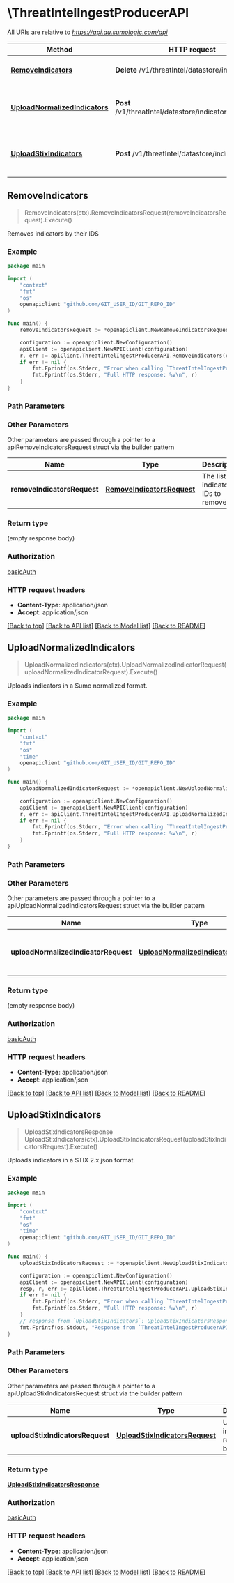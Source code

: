 # \ThreatIntelIngestProducerAPI

All URIs are relative to *https://api.au.sumologic.com/api*

Method | HTTP request | Description
------------- | ------------- | -------------
[**RemoveIndicators**](ThreatIntelIngestProducerAPI.md#RemoveIndicators) | **Delete** /v1/threatIntel/datastore/indicators | Removes indicators by their IDS
[**UploadNormalizedIndicators**](ThreatIntelIngestProducerAPI.md#UploadNormalizedIndicators) | **Post** /v1/threatIntel/datastore/indicators/normalized | Uploads indicators in a Sumo normalized format.
[**UploadStixIndicators**](ThreatIntelIngestProducerAPI.md#UploadStixIndicators) | **Post** /v1/threatIntel/datastore/indicators/stix | Uploads indicators in a STIX 2.x json format.



## RemoveIndicators

> RemoveIndicators(ctx).RemoveIndicatorsRequest(removeIndicatorsRequest).Execute()

Removes indicators by their IDS



### Example

```go
package main

import (
	"context"
	"fmt"
	"os"
	openapiclient "github.com/GIT_USER_ID/GIT_REPO_ID"
)

func main() {
	removeIndicatorsRequest := *openapiclient.NewRemoveIndicatorsRequest("Crowdstrike", []string{"IndicatorIds_example"}) // RemoveIndicatorsRequest | The list of indicator IDs to remove

	configuration := openapiclient.NewConfiguration()
	apiClient := openapiclient.NewAPIClient(configuration)
	r, err := apiClient.ThreatIntelIngestProducerAPI.RemoveIndicators(context.Background()).RemoveIndicatorsRequest(removeIndicatorsRequest).Execute()
	if err != nil {
		fmt.Fprintf(os.Stderr, "Error when calling `ThreatIntelIngestProducerAPI.RemoveIndicators``: %v\n", err)
		fmt.Fprintf(os.Stderr, "Full HTTP response: %v\n", r)
	}
}
```

### Path Parameters



### Other Parameters

Other parameters are passed through a pointer to a apiRemoveIndicatorsRequest struct via the builder pattern


Name | Type | Description  | Notes
------------- | ------------- | ------------- | -------------
 **removeIndicatorsRequest** | [**RemoveIndicatorsRequest**](RemoveIndicatorsRequest.md) | The list of indicator IDs to remove | 

### Return type

 (empty response body)

### Authorization

[basicAuth](../README.md#basicAuth)

### HTTP request headers

- **Content-Type**: application/json
- **Accept**: application/json

[[Back to top]](#) [[Back to API list]](../README.md#documentation-for-api-endpoints)
[[Back to Model list]](../README.md#documentation-for-models)
[[Back to README]](../README.md)


## UploadNormalizedIndicators

> UploadNormalizedIndicators(ctx).UploadNormalizedIndicatorRequest(uploadNormalizedIndicatorRequest).Execute()

Uploads indicators in a Sumo normalized format.



### Example

```go
package main

import (
	"context"
	"fmt"
	"os"
    "time"
	openapiclient "github.com/GIT_USER_ID/GIT_REPO_ID"
)

func main() {
	uploadNormalizedIndicatorRequest := *openapiclient.NewUploadNormalizedIndicatorRequest([]openapiclient.NormalizedIndicator{*openapiclient.NewNormalizedIndicator("indicator--d81f86b9-975b-4c0b-875e-810c5ad45a4f", "182.158.1.1", "ipv4-addr:value", "FreeTAXII", time.Now(), int32(123), "indicator")}) // UploadNormalizedIndicatorRequest | The list of normalized threat intel indicators to upload.

	configuration := openapiclient.NewConfiguration()
	apiClient := openapiclient.NewAPIClient(configuration)
	r, err := apiClient.ThreatIntelIngestProducerAPI.UploadNormalizedIndicators(context.Background()).UploadNormalizedIndicatorRequest(uploadNormalizedIndicatorRequest).Execute()
	if err != nil {
		fmt.Fprintf(os.Stderr, "Error when calling `ThreatIntelIngestProducerAPI.UploadNormalizedIndicators``: %v\n", err)
		fmt.Fprintf(os.Stderr, "Full HTTP response: %v\n", r)
	}
}
```

### Path Parameters



### Other Parameters

Other parameters are passed through a pointer to a apiUploadNormalizedIndicatorsRequest struct via the builder pattern


Name | Type | Description  | Notes
------------- | ------------- | ------------- | -------------
 **uploadNormalizedIndicatorRequest** | [**UploadNormalizedIndicatorRequest**](UploadNormalizedIndicatorRequest.md) | The list of normalized threat intel indicators to upload. | 

### Return type

 (empty response body)

### Authorization

[basicAuth](../README.md#basicAuth)

### HTTP request headers

- **Content-Type**: application/json
- **Accept**: application/json

[[Back to top]](#) [[Back to API list]](../README.md#documentation-for-api-endpoints)
[[Back to Model list]](../README.md#documentation-for-models)
[[Back to README]](../README.md)


## UploadStixIndicators

> UploadStixIndicatorsResponse UploadStixIndicators(ctx).UploadStixIndicatorsRequest(uploadStixIndicatorsRequest).Execute()

Uploads indicators in a STIX 2.x json format.



### Example

```go
package main

import (
	"context"
	"fmt"
	"os"
    "time"
	openapiclient "github.com/GIT_USER_ID/GIT_REPO_ID"
)

func main() {
	uploadStixIndicatorsRequest := *openapiclient.NewUploadStixIndicatorsRequest("FreeTAXII", []openapiclient.StixIndicator{*openapiclient.NewStixIndicator("indicator", "2.1", "acme:indicator-bf8bc5d5-c7e6-46b0-8d22-7500fea77196", time.Now(), time.Now(), "[ipv4-addr:value = '1.2.3.4']", "stix", time.Now())}) // UploadStixIndicatorsRequest | Upload stix indicators request body.

	configuration := openapiclient.NewConfiguration()
	apiClient := openapiclient.NewAPIClient(configuration)
	resp, r, err := apiClient.ThreatIntelIngestProducerAPI.UploadStixIndicators(context.Background()).UploadStixIndicatorsRequest(uploadStixIndicatorsRequest).Execute()
	if err != nil {
		fmt.Fprintf(os.Stderr, "Error when calling `ThreatIntelIngestProducerAPI.UploadStixIndicators``: %v\n", err)
		fmt.Fprintf(os.Stderr, "Full HTTP response: %v\n", r)
	}
	// response from `UploadStixIndicators`: UploadStixIndicatorsResponse
	fmt.Fprintf(os.Stdout, "Response from `ThreatIntelIngestProducerAPI.UploadStixIndicators`: %v\n", resp)
}
```

### Path Parameters



### Other Parameters

Other parameters are passed through a pointer to a apiUploadStixIndicatorsRequest struct via the builder pattern


Name | Type | Description  | Notes
------------- | ------------- | ------------- | -------------
 **uploadStixIndicatorsRequest** | [**UploadStixIndicatorsRequest**](UploadStixIndicatorsRequest.md) | Upload stix indicators request body. | 

### Return type

[**UploadStixIndicatorsResponse**](UploadStixIndicatorsResponse.md)

### Authorization

[basicAuth](../README.md#basicAuth)

### HTTP request headers

- **Content-Type**: application/json
- **Accept**: application/json

[[Back to top]](#) [[Back to API list]](../README.md#documentation-for-api-endpoints)
[[Back to Model list]](../README.md#documentation-for-models)
[[Back to README]](../README.md)


